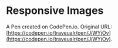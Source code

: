 # Responsive Images

A Pen created on CodePen.io. Original URL: [https://codepen.io/traveualr/pen/JjWYjOv](https://codepen.io/traveualr/pen/JjWYjOv).


